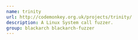 ```yaml
---
name: trinity
url: http://codemonkey.org.uk/projects/trinity/
description: A Linux System call fuzzer.
group: blackarch blackarch-fuzzer
---
```

